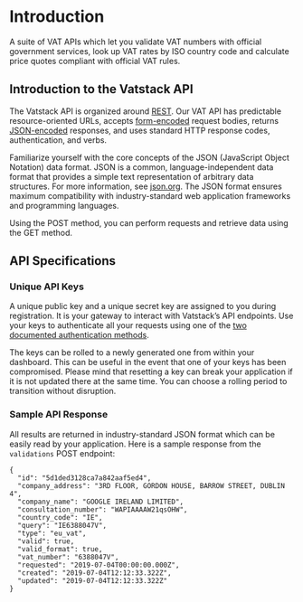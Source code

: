 # Introduction

A suite of VAT APIs which let you validate VAT numbers with official government services, look up VAT rates by ISO country code and calculate price quotes compliant with official VAT rules.

## Introduction to the Vatstack API

The Vatstack API is organized around [REST](http://en.wikipedia.org/wiki/Representational_State_Transfer). Our VAT API has predictable resource-oriented URLs, accepts [form-encoded](https://en.wikipedia.org/wiki/POST_(HTTP)#Use_for_submitting_web_forms) request bodies, returns [JSON-encoded](http://www.json.org/) responses, and uses standard HTTP response codes, authentication, and verbs.

Familiarize yourself with the core concepts of the JSON (JavaScript Object Notation) data format. JSON is a common, language-independent data format that provides a simple text representation of arbitrary data structures. For more information, see [json.org](http://json.org/). The JSON format ensures maximum compatibility with industry-standard web application frameworks and programming languages.

Using the POST method, you can perform requests and retrieve data using the GET method.

## API Specifications

### Unique API Keys

A unique public key and a unique secret key are assigned to you during registration. It is your gateway to interact with Vatstack’s API endpoints. Use your keys to authenticate all your requests using one of the [two documented authentication methods](https://vatstack.com/docs/authentication).

The keys can be rolled to a newly generated one from within your dashboard. This can be useful in the event that one of your keys has been compromised. Please mind that resetting a key can break your application if it is not updated there at the same time. You can choose a rolling period to transition without disruption.

### Sample API Response

All results are returned in industry-standard JSON format which can be easily read by your application. Here is a sample response from the `validations` POST endpoint:

```
{
  "id": "5d1ded3128ca7a842aaf5ed4",
  "company_address": "3RD FLOOR, GORDON HOUSE, BARROW STREET, DUBLIN 4",
  "company_name": "GOOGLE IRELAND LIMITED",
  "consultation_number": "WAPIAAAAW21qsOHW",
  "country_code": "IE",
  "query": "IE6388047V",
  "type": "eu_vat",
  "valid": true,
  "valid_format": true,
  "vat_number": "6388047V",
  "requested": "2019-07-04T00:00:00.000Z",
  "created": "2019-07-04T12:12:33.322Z",
  "updated": "2019-07-04T12:12:33.322Z"
}
```
